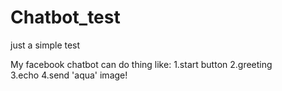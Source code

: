 # Chatbot_test
just a simple test 

My facebook chatbot can do thing like:
1.start button
2.greeting  
3.echo
4.send 'aqua' image!
